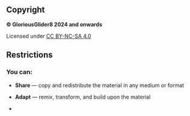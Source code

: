 ## Copyright

**© GloriousGlider8 2024 and onwards**

Licensed under [CC BY-NC-SA 4.0](https://creativecommons.org/licenses/by-nc-sa/4.0)

## Restrictions

### You can:

* **Share** — copy and redistribute the material in any medium or format
* **Adapt** — remix, transform, and build upon the material

*
